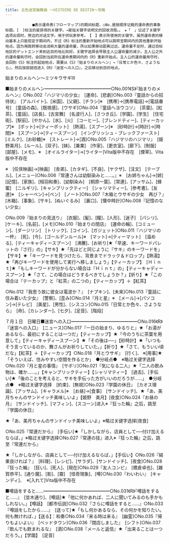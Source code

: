 ```yaml
---
title: 古色迷宮輪舞曲 ～HISTOIRE DE DESTIN～攻略
---
```


                ■表示運命表(フローマップ)的期间标题、○No.是按顺序记载的運命表的事象标题。[　]标注的是获得的关键字。→是指关键字说明文的回收流程。。　★「　」记述了关键字选项出现时，旁边的对话文字。用于供玩家参考。　【　】表示所使用的关键字。虽然運命表的移动基本上只能现定于期间内，不过《R》标注的重新开始地点可以跳转至期间内的其他重新开始地点。因为用跳转移动会消耗大量的運命量，所以如果移动距离过远，運命量不足时，通过目标地区的デットエンド来到达目的地比较好。关键字选择会导致主人公運命量的减少。主人公之外的運命量耗尽时，会回到当前所在運命表期间内的《R》重新开始点。主人公的運命量用尽时，会回到《S》标注的起始地点，需要从《S》『始まりのメルヘン』→『日常とか色々、さようなら』，然后按部就班进入《R》『迷宮への入口』，之后移动到目的地点。

始まりのメルヘン～ミツキウサギⅢ

■始まりのメルヘン━━━━━━━━━━━━━━━○No.001《S》『始まりのメルヘン』○No.002『ハジマリの少女』　[運命]、[悲劇]○No.003『童話からの招待状』　[アルバイト]、[米国]、[父親]、[チラシ]※　[携帯]→[携帯電話]→[電話番号]　[童話の森]、[既視感]、[ウサギ]○No.004『童話へヨウコソ』　[茶葉]、[紅茶]、[童話]、[店長]、[古宮舞]　[名波行人]、[さつき丘]、[学園]、[学生]　[住宅街]、[駅前]、[やかん]、[水]、[火]　[コーヒー]、[ブレンドティー]、[ティーカップ]※　[ポット]→[ティーポット]　[熱湯]、[スプーン]※　[砂時計]→[時計]→[時間]※　[スプーン]→[ティースプーン]　[イングリッシュ・ブレックファースト]　[ミルク]、[お砂糖]※　[ストレート]→[酒]○No.005『ハジマリのハジマリ』　[姫野美月]、[ルール]、[双子]、[妹]、[兼業]　[作家]、[更衣室]、[廊下]、[制服]　[部屋]、[メモ]、※　[オイルライター]→[ライター]Vita版中不存在　[煙草]、Vita版中不存在

※　[任侠映画]→[映画]　[舎弟]、[カタギ]、[不良]、[ヤクザ]、[注文]　[テーブル]、[メニュー]○No.006『常連さんは幼馴染みと……。』※　[お姉ちゃん]→[姉]　[記憶]、[家族]、[相羽和奏]、[幼馴染み]　[桐原一葉]、[常連]、[アッサム]、[蜂蜜]　[ニルギリ]、[キャンブリックティー]　[シャリマティー]、[参考書]、[友達]※　[シャーペン]→[ペン]　[ノート]○No.007『木箱とウサギの少女　再び？』　[木箱]、[事象]、[サキ]、[ぬいぐるみ]　[裏口]、[懐中時計]○No.008『記憶のない少女』

○No.009『始まりの見送り』　[衣服]、[髪]、[瞳]、[人形]、[迷子]　[パシリ]、[ケーキ]、[名前]、[メモ]○No.010『始まりの閉店』　[運命の輪]、[コミューン]、[ダージリン]　[トリック]、[コイン]、[ガジェット]○No.011『ハジマリの一杯』　[死]、[今]、[ゴールデンルール]※　[マット]→[ティーマット]　[温める]、[ティーキャディースプーン]　[沸騰]、[お祈り]★「早速、キーワードパレットの『さ行』の」【サキ】★「先ほどと同じように『サキ』のキーワードを」【サキ】★「キーワードを見つけたら、背景までドラック＆ドロップ」【熱湯】★「再びキーワードを使用して実行へ移しましょう」【ティーカップ】　[Ｈｉｎｔ]★「もしキーワードが分からない場合は『Ｈｉｎｔ』の」【ティーキャディースプーン】★「さて、この場合はどうするべきでしょうか？」【祈り】★「この場合は『テーカップ』と『紅茶』の二つの」【ティーカップ】＋【紅茶】

○No.012『我思う故に彼女は電波か？』　[ナプキン]、[未来]○No.013『童話に住み着いた少女』　[警察]、[歪み]○No.014『月と星』※　[メール]→[パソコン]→[テレビ]　[美星]、[男性]、[シスコン]○No.015『日常とか色々、さようなら』　[命]、[カレンダー]、[七夕]、[足音]、[階段]

７月１日　日曜日■迷宮への入口━━━━━━━━━━━━━━━○No.016《R》『迷宮への入口』　[ニュース]○No.017『一日の始まり、ゆるりと』★「お湯があるなら、最初にすることは一つだ」【ティーカップ】★「今のうちに茶葉を用意して」【ティーキャディースプーン】★「その後は──」【砂時計】★「いつもそう言っているのか、舞さんがお祈りしていた。」【祈り】★「さて、もういい頃だな」【紅茶】＋【ティーカップ】○No.018『月とウサギ』　[行く]、 ※[用事]★「そういえば、住みやすい空間を作るとか」　●分岐点●　※略过关键字选择○No.020『月と星の事情』　[サボリ]○No.021『気になる二人』★「二人の飲み物は、確か……。」【キャンブリックティー】【シャリマティー】　[過去]、[手伝い]★「後のことを考えると、サキを手伝った方がいいのだろうが……」　●分岐点●　※略过关键字选择　[約束]、[無視]○No.023『学園の休日』　[カオス理論]、[アッサム]、[キャラメル]※　[お昼]→[食事]　[サンドイッチ]、★「あ、美月ちゃんのサンドイッチ美味しいよ」【姫野　美月】[夜食]○No.024『お昼の月』　[サンドイッチ]、[マフィン]、[スコーン]进入※『狂った輪』之后，跳至『学園の休日』

★「あ、美月ちゃんのサンドイッチ美味しいよ」※略过关键字选择[夜食]

○No.025『常連だから』　[手伝い]★「しかしながら、店員として──付け加えるならば、」※略过关键字选择○No.027『常連の技』进入※『狂った輪』之后，跳至『常連だから』

★「しかしながら、店員として──付け加えるならば、」【手伝い】○No.026『結果良ければ？』　[料理]、[レシピ]、[サラダ]、[サンドイッチ]、[夜食]○No.028『狂った輪』　[狂い]、[死人]、[現在]○No.029『友人コンビ』　[橋倉卓也]、[雑賀恭平]、[通り魔]、[影]、[霧]　[怪奇現象]、[噂]○No.030『わいわい』　[キャンディ]、　※[入れて]Vita版中不存在

■噂話をすると……━━━━━━━━━━━━━━━○No.031《R》『噂話をすると……』　[並木通り]、[噂話]★「他に何かあれば、二人に聞いてみるのも手かもしれない。」【噂話】　[都市伝説]○No.032『さらに噂話をすると……』○No.033『噂話をしたから……』　[送って]★「もし何かあるなら、その何かを知りたい。何も無ければ、」【送る】：和奏○No.034『来る時は来る』　[幽霊]○No.035『帰りもよいよい』　[ベッドタウン]○No.036『閉店しました』　[シフト]○No.037『飲んでも飲まれるな』　[酒]○No.038『メールと返信』★「出来ることは一つだろう。」【学園】　[足音]


              
